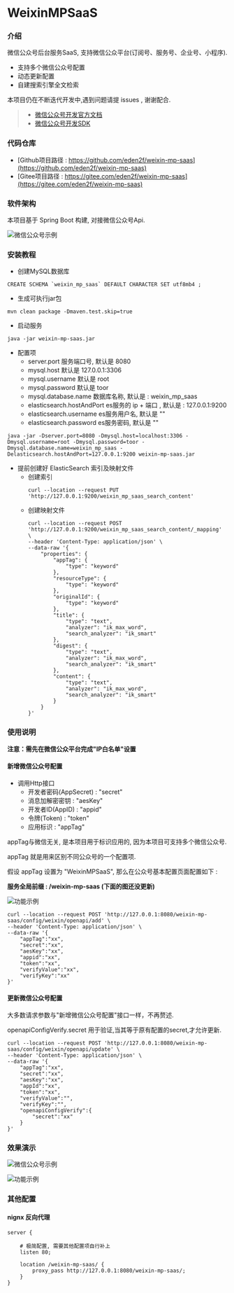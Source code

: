 # WeixinMPSaaS

### 介绍
微信公众号后台服务SaaS, 支持微信公众平台(订阅号、服务号、企业号、小程序). 

* 支持多个微信公众号配置
* 动态更新配置
* 自建搜索引擎全文检索

本项目仍在不断迭代开发中,遇到问题请提 issues , 谢谢配合. 

> * [微信公众号开发官方文档](https://developers.weixin.qq.com/doc/)
> * [微信公众号开发SDK](https://github.com/Wechat-Group/WxJava)

### 代码仓库

* [Github项目路径 : https://github.com/eden2f/weixin-mp-saas](https://github.com/eden2f/weixin-mp-saas)
* [Gitee项目路径 : https://gitee.com/eden2f/weixin-mp-saas](https://gitee.com/eden2f/weixin-mp-saas)

### 软件架构

本项目基于 Spring Boot 构建, 对接微信公众号Api.

![微信公众号示例](docs/imgs/WeixinMPSaaS组件图.png)

### 安装教程

* 创建MySQL数据库
```mysql
CREATE SCHEMA `weixin_mp_saas` DEFAULT CHARACTER SET utf8mb4 ;
```

* 生成可执行jar包

```shell
mvn clean package -Dmaven.test.skip=true
```

* 启动服务

```shell
java -jar weixin-mp-saas.jar
```

* 配置项
    * server.port 服务端口号, 默认是 8080
    * mysql.host 默认是 127.0.0.1:3306
    * mysql.username 默认是 root
    * mysql.password 默认是 toor
    * mysql.database.name 数据库名称, 默认是 : weixin_mp_saas
    * elasticsearch.hostAndPort es服务的 ip + 端口 , 默认是 : 127.0.0.1:9200
    * elasticsearch.username es服务用户名, 默认是 ""
    * elasticsearch.password es服务密码, 默认是 "" 

```shell
java -jar -Dserver.port=8080 -Dmysql.host=localhost:3306 -Dmysql.username=root -Dmysql.password=toor -Dmysql.database.name=weixin_mp_saas -Delasticsearch.hostAndPort=127.0.0.1:9200 weixin-mp-saas.jar
```

* 提前创建好 ElasticSearch 索引及映射文件
    * 创建索引
        ```shell script
        curl --location --request PUT 'http://127.0.0.1:9200/weixin_mp_saas_search_content'
        ```
    * 创建映射文件
        ```
        curl --location --request POST 'http://127.0.0.1:9200/weixin_mp_saas_search_content/_mapping' \
        --header 'Content-Type: application/json' \
        --data-raw '{	
            "properties": {
                "appTag": {
                    "type": "keyword"
                },
                "resourceType": {
                    "type": "keyword"
                },
                "originalId": {
                    "type": "keyword"
                },
                "title": {
                    "type": "text",
                    "analyzer": "ik_max_word",
                    "search_analyzer": "ik_smart"
                },
                "digest": {
                    "type": "text",
                    "analyzer": "ik_max_word",
                    "search_analyzer": "ik_smart"
                },
                "content": {
                    "type": "text",
                    "analyzer": "ik_max_word",
                    "search_analyzer": "ik_smart"
                }
            }
        }'
        ```

### 使用说明

**注意：需先在微信公众平台完成"IP白名单"设置**

#### 新增微信公众号配置

* 调用Http接口
    * 开发者密码(AppSecret) : "secret"
    * 消息加解密密钥 : "aesKey"
    * 开发者ID(AppID) : "appid"
    * 令牌(Token) : "token"
    * 应用标识 : "appTag"

appTag与微信无关, 是本项目用于标识应用的, 因为本项目可支持多个微信公众号. 

appTag 就是用来区别不同公众号的一个配置项.

假设 appTag 设置为 "WeixinMPSaaS", 那么在公众号基本配置页面配置如下 : 

**服务全局前缀 : /weixin-mp-saas (下面的图还没更新)**

![功能示例](docs/imgs/2330330214528.png)

```shell script
curl --location --request POST 'http://127.0.0.1:8080/weixin-mp-saas/config/weixin/openapi/add' \
--header 'Content-Type: application/json' \
--data-raw '{
    "appTag":"xx",
    "secret":"xx",
    "aesKey":"xx",
    "appid":"xx",
    "token":"xx",
    "verifyValue":"xx",
    "verifyKey":"xx"
}'
```

#### 更新微信公众号配置

大多数请求参数与"新增微信公众号配置"接口一样，不再赘述. 

openapiConfigVerify.secret 用于验证,当其等于原有配置的secret,才允许更新. 

```shell script
curl --location --request POST 'http://127.0.0.1:8080/weixin-mp-saas/config/weixin/openapi/update' \
--header 'Content-Type: application/json' \
--data-raw '{
    "appTag":"xx",
    "secret":"xx",
    "aesKey":"xx",
    "appId":"xx",
    "token":"xx",
    "verifyValue":"",
    "verifyKey":"",
    "openapiConfigVerify":{
        "secret":"xx"
    }
}'
```


### 效果演示

![微信公众号示例](docs/imgs/589694216028358.jpg)

![功能示例](docs/imgs/6a9eedd92fa741959b41936632a5941.jpg)

### 其他配置

#### nignx 反向代理

```shell script
server {

	# 极简配置, 需要其他配置项自行补上
	listen 80;

	location /weixin-mp-saas/ {
		proxy_pass http://127.0.0.1:8080/weixin-mp-saas/;
	}
}
```








